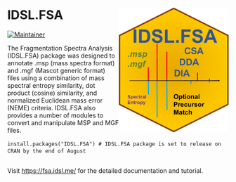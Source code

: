 # IDSL.FSA <img src='FSA_educational_files/Figures/IDSL.FSA-logo.PNG' width="250px" align="right" />

<!-- badges: start -->
[![Maintainer](https://img.shields.io/badge/maintainer-Sadjad_Fakouri_Baygi-blue)](https://github.com/sajfb)
<!-- badges: end -->

The Fragmentation Spectra Analysis (IDSL.FSA) package was designed to annotate .msp (mass spectra format) and .mgf (Mascot generic format) files using a combination of mass spectral entropy similarity, dot product (cosine) similarity, and normalized Euclidean mass error (NEME) criteria. IDSL.FSA also provides a number of modules to convert and manipulate MSP and MGF files.

	install.packages("IDSL.FSA") # IDSL.FSA package is set to release on CRAN by the end of August

##
Visit https://fsa.idsl.me/ for the detailed documentation and tutorial.
